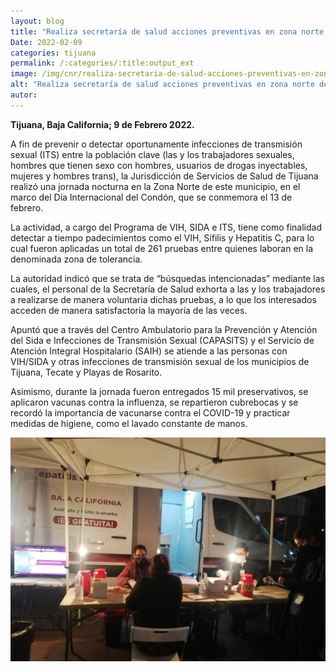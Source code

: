 ```yaml
---
layout: blog
title: "Realiza secretaría de salud acciones preventivas en zona norte de tijuana"
Date: 2022-02-09
categories: tijuana
permalink: /:categories/:title:output_ext
image: /img/cnr/realiza-secretaria-de-salud-acciones-preventivas-en-zona-norte-tijuana.png
alt: "Realiza secretaría de salud acciones preventivas en zona norte de tijuana"
autor:
---
```


**Tijuana, Baja California; 9 de Febrero 2022.** 

A fin de prevenir o detectar oportunamente infecciones de transmisión sexual (ITS) entre la población clave (las y los trabajadores sexuales,  hombres que tienen sexo con hombres, usuarios de drogas inyectables, mujeres y hombres trans), la Jurisdicción de Servicios de Salud de Tijuana realizó una jornada nocturna en la Zona Norte de este municipio, en el marco del Día Internacional del Condón, que se conmemora el 13 de febrero.

La actividad, a cargo del Programa de VIH, SIDA e ITS, tiene como finalidad detectar a tiempo padecimientos como el VIH, Sífilis y Hepatitis C, para lo cual fueron aplicadas un total de 261 pruebas entre quienes laboran en la denominada zona de tolerancia.

La autoridad indicó que se trata de “búsquedas intencionadas” mediante las cuales, el personal de la Secretaría de Salud exhorta a las y los trabajadores a realizarse de manera voluntaria dichas pruebas, a lo que los interesados acceden de manera satisfactoria la mayoría de las veces. 

Apuntó que a través del Centro Ambulatorio para la Prevención y Atención del Sida e Infecciones de Transmisión Sexual (CAPASITS) y el Servicio de Atención Integral Hospitalario (SAIH) se atiende a las personas con VIH/SIDA y otras infecciones de transmisión sexual de los municipios de Tijuana, Tecate y Playas de Rosarito.

Asimismo, durante la jornada fueron entregados 15 mil preservativos, se aplicaron vacunas contra la influenza, se repartieron cubrebocas y se recordó la importancia de vacunarse contra el COVID-19 y practicar medidas de higiene, como el lavado constante de manos.

<div id="carouselExampleSlidesOnly" class="carousel slide" data-ride="carousel">
  <div class="carousel-inner">
    <div class="carousel-item active">
       <img class="d-block w-100" src="/img/cnr/realiza-secretaria-de-salud-acciones-preventivas-en-zona-norte-tijuana.png" loading="lazy"  alt="Realiza secretaría de salud acciones preventivas en zona norte de tijuana">
    </div>
  </div>
</div>